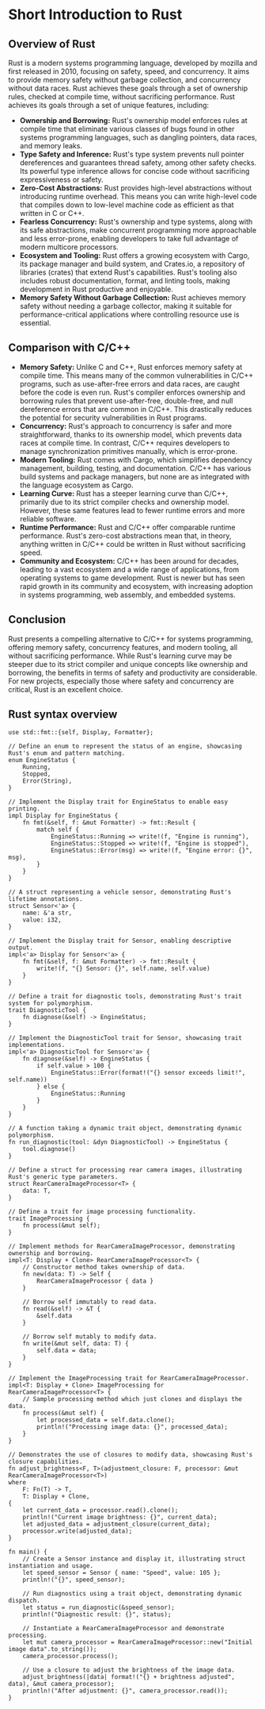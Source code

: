 # Short Introduction to Rust

## Overview of Rust
Rust is a modern systems programming language, developed by mozilla and first released in 2010, focusing on safety, speed, and concurrency. It aims to provide memory safety without garbage collection, and concurrency without data races. Rust achieves these goals through a set of ownership rules, checked at compile time, without sacrificing performance. Rust achieves its goals through a set of unique features, including:

- **Ownership and Borrowing:** Rust's ownership model enforces rules at compile time that eliminate various classes of bugs found in other systems programming languages, such as dangling pointers, data races, and memory leaks.
- **Type Safety and Inference:** Rust's type system prevents null pointer dereferences and guarantees thread safety, among other safety checks. Its powerful type inference allows for concise code without sacrificing expressiveness or safety.
- **Zero-Cost Abstractions:** Rust provides high-level abstractions without introducing runtime overhead. This means you can write high-level code that compiles down to low-level machine code as efficient as that written in C or C++.
- **Fearless Concurrency:** Rust's ownership and type systems, along with its safe abstractions, make concurrent programming more approachable and less error-prone, enabling developers to take full advantage of modern multicore processors.
- **Ecosystem and Tooling:** Rust offers a growing ecosystem with Cargo, its package manager and build system, and Crates.io, a repository of libraries (crates) that extend Rust's capabilities. Rust's tooling also includes robust documentation, format, and linting tools, making development in Rust productive and enjoyable.
- **Memory Safety Without Garbage Collection:** Rust achieves memory safety without needing a garbage collector, making it suitable for performance-critical applications where controlling resource use is essential.

## Comparison with C/C++

- **Memory Safety:** Unlike C and C++, Rust enforces memory safety at compile time. This means many of the common vulnerabilities in C/C++ programs, such as use-after-free errors and data races, are caught before the code is even run. Rust's compiler enforces ownership and borrowing rules that prevent use-after-free, double-free, and null dereference errors that are common in C/C++. This drastically reduces the potential for security vulnerabilities in Rust programs.
- **Concurrency:** Rust's approach to concurrency is safer and more straightforward, thanks to its ownership model, which prevents data races at compile time. In contrast, C/C++ requires developers to manage synchronization primitives manually, which is error-prone.
- **Modern Tooling:** Rust comes with Cargo, which simplifies dependency management, building, testing, and documentation. C/C++ has various build systems and package managers, but none are as integrated with the language ecosystem as Cargo.
- **Learning Curve:** Rust has a steeper learning curve than C/C++, primarily due to its strict compiler checks and ownership model. However, these same features lead to fewer runtime errors and more reliable software.
- **Runtime Performance:** Rust and C/C++ offer comparable runtime performance. Rust's zero-cost abstractions mean that, in theory, anything written in C/C++ could be written in Rust without sacrificing speed.
- **Community and Ecosystem:** C/C++ has been around for decades, leading to a vast ecosystem and a wide range of applications, from operating systems to game development. Rust is newer but has seen rapid growth in its community and ecosystem, with increasing adoption in systems programming, web assembly, and embedded systems.

## Conclusion
Rust presents a compelling alternative to C/C++ for systems programming, offering memory safety, concurrency features, and modern tooling, all without sacrificing performance. While Rust's learning curve may be steeper due to its strict compiler and unique concepts like ownership and borrowing, the benefits in terms of safety and productivity are considerable. For new projects, especially those where safety and concurrency are critical, Rust is an excellent choice.


## Rust syntax overview
```rust,editable
use std::fmt::{self, Display, Formatter};

// Define an enum to represent the status of an engine, showcasing Rust's enum and pattern matching.
enum EngineStatus {
    Running,
    Stopped,
    Error(String),
}

// Implement the Display trait for EngineStatus to enable easy printing.
impl Display for EngineStatus {
    fn fmt(&self, f: &mut Formatter) -> fmt::Result {
        match self {
            EngineStatus::Running => write!(f, "Engine is running"),
            EngineStatus::Stopped => write!(f, "Engine is stopped"),
            EngineStatus::Error(msg) => write!(f, "Engine error: {}", msg),
        }
    }
}

// A struct representing a vehicle sensor, demonstrating Rust's lifetime annotations.
struct Sensor<'a> {
    name: &'a str,
    value: i32,
}

// Implement the Display trait for Sensor, enabling descriptive output.
impl<'a> Display for Sensor<'a> {
    fn fmt(&self, f: &mut Formatter) -> fmt::Result {
        write!(f, "{} Sensor: {}", self.name, self.value)
    }
}

// Define a trait for diagnostic tools, demonstrating Rust's trait system for polymorphism.
trait DiagnosticTool {
    fn diagnose(&self) -> EngineStatus;
}

// Implement the DiagnosticTool trait for Sensor, showcasing trait implementations.
impl<'a> DiagnosticTool for Sensor<'a> {
    fn diagnose(&self) -> EngineStatus {
        if self.value > 100 {
            EngineStatus::Error(format!("{} sensor exceeds limit!", self.name))
        } else {
            EngineStatus::Running
        }
    }
}

// A function taking a dynamic trait object, demonstrating dynamic polymorphism.
fn run_diagnostic(tool: &dyn DiagnosticTool) -> EngineStatus {
    tool.diagnose()
}

// Define a struct for processing rear camera images, illustrating Rust's generic type parameters.
struct RearCameraImageProcessor<T> {
    data: T,
}

// Define a trait for image processing functionality.
trait ImageProcessing {
    fn process(&mut self);
}

// Implement methods for RearCameraImageProcessor, demonstrating ownership and borrowing.
impl<T: Display + Clone> RearCameraImageProcessor<T> {
    // Constructor method takes ownership of data.
    fn new(data: T) -> Self {
        RearCameraImageProcessor { data }
    }

    // Borrow self immutably to read data.
    fn read(&self) -> &T {
        &self.data
    }

    // Borrow self mutably to modify data.
    fn write(&mut self, data: T) {
        self.data = data;
    }
}

// Implement the ImageProcessing trait for RearCameraImageProcessor.
impl<T: Display + Clone> ImageProcessing for RearCameraImageProcessor<T> {
    // Sample processing method which just clones and displays the data.
    fn process(&mut self) {
        let processed_data = self.data.clone();
        println!("Processing image data: {}", processed_data);
    }
}

// Demonstrates the use of closures to modify data, showcasing Rust's closure capabilities.
fn adjust_brightness<F, T>(adjustment_closure: F, processor: &mut RearCameraImageProcessor<T>)
where
    F: Fn(T) -> T,
    T: Display + Clone,
{
    let current_data = processor.read().clone();
    println!("Current image brightness: {}", current_data);
    let adjusted_data = adjustment_closure(current_data);
    processor.write(adjusted_data);
}

fn main() {
    // Create a Sensor instance and display it, illustrating struct instantiation and usage.
    let speed_sensor = Sensor { name: "Speed", value: 105 };
    println!("{}", speed_sensor);

    // Run diagnostics using a trait object, demonstrating dynamic dispatch.
    let status = run_diagnostic(&speed_sensor);
    println!("Diagnostic result: {}", status);

    // Instantiate a RearCameraImageProcessor and demonstrate processing.
    let mut camera_processor = RearCameraImageProcessor::new("Initial image data".to_string());
    camera_processor.process();

    // Use a closure to adjust the brightness of the image data.
    adjust_brightness(|data| format!("{} + brightness adjusted", data), &mut camera_processor);
    println!("After adjustment: {}", camera_processor.read());
}


```
